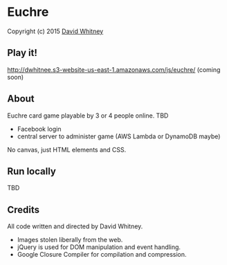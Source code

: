 # Euchre
Copyright (c) 2015 <a href="http://dwhitnee.s3-website-us-east-1.amazonaws.com/">David Whitney</a>

## Play it!
http://dwhitnee.s3-website-us-east-1.amazonaws.com/js/euchre/  (coming soon)

## About
Euchre card game playable by 3 or 4 people online.
TBD
* Facebook login
* central server to administer game (AWS Lambda or DynamoDB maybe)

No canvas, just HTML elements and CSS.

## Run locally
TBD

## Credits
All code written and directed by David Whitney.

* Images stolen liberally from the web.
* jQuery is used for DOM manipulation and event handling.
* Google Closure Compiler for compilation and compression.
